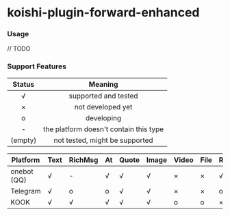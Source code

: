 # koishi-plugin-forward-enhanced

### Usage

// TODO

### Support Features

| Status | Meaning |
| :-: | :-: |
| √ | supported and tested |
| × | not developed yet |
| o | developing |
| - | the platform doesn't contain this type |
| (empty) | not tested, might be supported |

| Platform    | Text | RichMsg | At   | Quote | Image | Video | File | Reply* | Recall* |
| ----------- | ---- | ------- | ---- | ----- | ----- | ----- | ---- | ------ | ------- |
| onebot (QQ) | √    | -       | √    | √     | √     | ×     | ×    | √      | o       |
| Telegram    | √    | o       | o    | √     | √     | ×     | ×    | o      | o       |
| KOOK        | √    | √       | √    | √     | √     | o     | o    | ×      | ×       |

